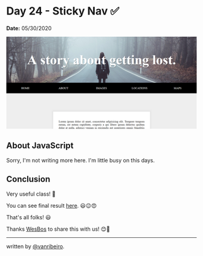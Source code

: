 # Day 24 - Sticky Nav ✅

**Date:** 05/30/2020

![Sticky Nav](./../../images/challenges/24-sticky-nav.png)

## About JavaScript

Sorry, I'm not writing more here. I'm little busy on this days. 

## Conclusion

Very useful class! 💖

You can see final result [here](https://vanribeiro-30daysofjavascript.netlify.app/challenge-files/24%20-%20Sticky%20Nav/). 😃😉😍

That's all folks! 😃

Thanks [WesBos](https://github.com/wesbos) to share this with us! 😊💖

---

written by [@vanribeiro](https://github.com/vanribeiro).